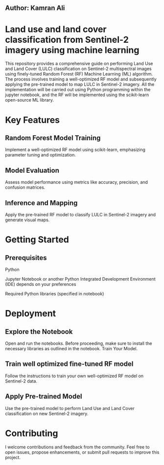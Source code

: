
## Author: Kamran Ali



# Land use and land cover classification from Sentinel-2 imagery using machine learning

This repository provides a comprehensive guide on performing Land Use and Land Cover (LULC) classification on Sentinel-2 multispectral images using finely-tuned Random Forest (RF) Machine Learning (ML) algorithm. The process involves training a well-optimized RF model and subsequently applying the pre-trained model to map LULC in Sentinel-2 imagery. All the implementation will be carried out using Python programming within the jupyter notebook, and the RF will be implemented using the scikit-learn open-source ML library.


# Key Features


## Random Forest Model Training 
Implement a well-optimized RF model using scikit-learn, emphasizing parameter tuning and optimization.

## Model Evaluation
 Assess model performance using metrics like accuracy, precision, and confusion matrices.

## Inference and Mapping
Apply the pre-trained RF model to classify LULC in Sentinel-2 imagery and generate visual maps.

# Getting Started
## Prerequisites

 Python

 Jupyter Notebook or another Python Integrated Development Environment (IDE) depends on your preferences
 
Required Python libraries (specified in notebook)

# Deployment

## Explore the Notebook
Open and run the notebooks. Before proceeding, make sure to install the necessary libraries as outlined in the notebook. Train Your Model.

## Train well optimized fine-tuned RF model
Follow the instructions to train your own well-optimized RF model on Sentinel-2 data.

## Apply Pre-trained Model
Use the pre-trained model to perform Land Use and Land Cover classification on new Sentinel-2 imagery.


# Contributing

I welcome contributions and feedback from the community. Feel free to open issues, propose enhancements, or submit pull requests to improve this project.


